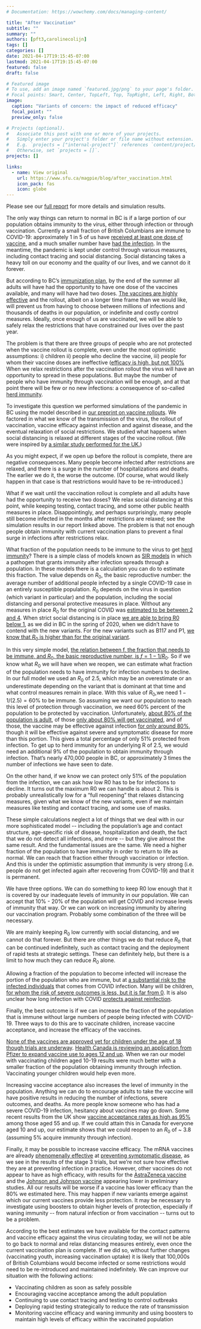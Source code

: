 ```yaml
---
# Documentation: https://wowchemy.com/docs/managing-content/

title: "After Vaccination"
subtitle: ""
summary: ""
authors: [pft3,carolinecolijn]
tags: []
categories: []
date: 2021-04-17T19:15:45-07:00
lastmod: 2021-04-17T19:15:45-07:00
featured: false
draft: false

# Featured image
# To use, add an image named `featured.jpg/png` to your page's folder.
# Focal points: Smart, Center, TopLeft, Top, TopRight, Left, Right, BottomLeft, Bottom, BottomRight.
image:
  caption: "Variants of concern: the impact of reduced efficacy"
  focal_point: ""
  preview_only: false

# Projects (optional).
#   Associate this post with one or more of your projects.
#   Simply enter your project's folder or file name without extension.
#   E.g. `projects = ["internal-project"]` references `content/project/deep-learning/index.md`.
#   Otherwise, set `projects = []`.
projects: []

links: 
  - name: View original
    url: https://www.sfu.ca/magpie/blog/after_vaccination.html
    icon_pack: fas
    icon: globe
---
```


Please see our [full
report](https://www.sfu.ca/content/dam/sfu/magpie/PDFs/vaccine_endgame_report_v1%20(2).pdf)
for more details and simulation results.

The only way things can return to normal in BC is if a large portion of
our population obtains immunity to the virus, either through infection or
through vaccination. Currently a small fraction of British Columbians are
immune to COVID-19: approximately 1 in 5 of us have [received at least one
dose of vaccine](https://covid19tracker.ca/vaccinationtracker.html), and
a much smaller number have [had the
infection](https://experience.arcgis.com/experience/a6f23959a8b14bfa989e3cda29297ded).
In the meantime, the pandemic is kept under control through various
measures, including contact tracing and social distancing. Social
distancing takes a heavy toll on our economy and the quality of our lives,
and we cannot do it forever.

But according to BC’s [immunization
plan](https://www2.gov.bc.ca/gov/content/covid-19/vaccine/plan), by the
end of the summer all adults will have had the opportunity to have one
dose of the vaccines available, and many will have had two doses. [The
vaccines are highly
effective](https://pharmaceutical-journal.com/article/feature/everything-you-need-to-know-about-covid-19-vaccines)
and the rollout, albeit on a longer time frame than we would like, will
prevent us from having to choose between millions of infections and
thousands of deaths in our population, or indefinite and costly control
measures. Ideally, once enough of us are vaccinated, we will be able to
safely relax the restrictions that have constrained our lives over the
past year. 

The problem is that there are three groups of people who are not protected
when the vaccine rollout is complete, even under the most optimistic
assumptions: i) children ii) people who decline the vaccine, iii) people
for whom their vaccine doses are ineffective ([efficacy is high, but not
100%](https://blogs.bmj.com/bmj/2021/03/05/understanding-the-spectrum-of-vaccine-efficacy-measures/)
When we relax restrictions after the vaccination rollout the virus will
have an opportunity to spread in these populations. But maybe the number
of people who have immunity through vaccination will be enough, and at
that point there will be few or no new infections: a consequence of
so-called [herd
immunity](https://www.webmd.com/lung/what-is-herd-immunity#1).

To investigate this question we performed simulations of the pandemic in
BC using the model described in [our preprint on vaccine
rollouts](https://www.medrxiv.org/content/10.1101/2021.02.23.21252309v1).
We factored in what we know of the transmission of the virus, the rollout
of vaccination, vaccine efficacy against infection and against disease,
and the eventual relaxation of social restrictions. We studied what
happens when social distancing is relaxed at different stages of the
vaccine rollout. (We were inspired by [a similar study performed for the
UK.](https://www.thelancet.com/journals/laninf/article/PIIS1473-3099(21)00143-2/fulltext))

As you might expect, if we open up before the rollout is complete, there
are negative consequences. Many people become infected after restrictions
are relaxed, and there is a surge in the number of hospitalizations and
deaths. The earlier we do it, the worse the outcome. (Of course, what
would likely happen in that case is that restrictions would have to be
re-introduced.)

What if we wait until the vaccination rollout is complete and all adults
have had the opportunity to receive two doses? We relax social distancing
at this point, while keeping testing, contact tracing, and some other
public health measures in place. Disappointingly, and perhaps
surprisingly, many people still become infected in the months after
restrictions are relaxed; see the simulation results in our report linked
above. The problem is that not enough people obtain immunity with current
vaccination plans to prevent a final surge in infections after
restrictions relax. 

What fraction of the population needs to be immune to the virus to get
[herd
immunity](https://www.cell.com/current-biology/fulltext/S0960-9822(21)00039-7)?
There is a simple class of models known as [SIR
models](https://en.wikipedia.org/wiki/Compartmental_models_in_epidemiology#The_SIR_model)
in which a pathogen that grants immunity after infection spreads through
a population. In these models there is a calculation you can do to
estimate this fraction. The value depends on $R_0$, the basic reproductive
number: the average number of additional people infected by a single
COVID-19 case in an entirely susceptible population. $R_0$ depends on the
virus in question (which variant in particular) and the population,
including the social distancing and personal protective measures in place.
Without any measures in place $R_0$ for the original COVID was [estimated
to be between 2 and
4](https://journals.plos.org/ploscompbiol/article?id=10.1371/journal.pcbi.1008031).
When strict social distancing is in place [we are able to bring R0 below
1](https://www.sciencedirect.com/science/article/pii/S1755436521000141),
as we did in BC in the spring of 2020, when we didn’t have to contend with
the new variants. For the new variants such as B117 and P1, [we know that
$R_0$ is higher than for the original
variant](https://science.sciencemag.org/content/372/6538/eabg3055).  

In this very simple model, [the relation between f, the fraction that
needs to be immune, and $R_0$, the basic reproductive number, is
$f=1-1/R_0$](https://academic.oup.com/cid/article/52/7/911/299077). So if
we know what $R_0$ we will have when we reopen, we can estimate what
fraction of the population needs to have immunity for infection numbers to
decline. In our full model we used an $R_0$ of 2.5, which may be an
overestimate or an underestimate depending on the variant that is dominant
at that time and what control measures remain in place. With this value of
$R_0$,we need $1-1/(2.5)=60\%$ to be immune. So assuming we want our
population to reach this level of protection through vaccination, we need
60% percent of the population to be protected by vaccination.
Unfortunately, [about 80% of the population is
adult](https://www150.statcan.gc.ca/t1/tbl1/en/tv.action?pid=1710000501),
of those [only about 80% will get
vaccinated](https://health-infobase.canada.ca/covid-19/vaccination-coverage/),
and of those, the vaccine may be effective against infection [for only
around
80%](https://docs.google.com/spreadsheets/d/1G6N6rV6k4MoNVvo3U33swMuBUVfMPXeknlS9sDBJpzg/edit#gid=0),
though it will be effective against severe and symptomatic disease for
more than this portion.  This gives a total percentage of only 51%
protected from infection. To get up to herd immunity for an underlying
R of 2.5, we would need an additional 9% of the population to obtain
immunity through infection. That’s nearly 470,000 people in BC, or
approximately 3 times the number of infections we have seen to date.

On the other hand, if we know we can protect only 51% of the population
from the infection, we can ask how low R0 has to be for infections to
decline. It turns out the maximum R0 we can handle is about 2. This is
probably unrealistically low for a “full reopening” that relaxes
distancing measures, given what we know of the new variants, even if we
maintain measures like testing and contact tracing, and some use of masks.

These simple calculations neglect a lot of things that we deal with in our
more sophisticated model -- including the population’s age and contact
structure, age-specific risk of disease, hospitalization and death, the
fact that we do not detect all infections, and more -- but they give
almost the same result. And the fundamental issues are the same. We need
a higher fraction of the population to have immunity in order to return to
life as normal. We can reach that fraction either through vaccination or
infection.  And this is under the optimistic assumption that immunity is
very strong (i.e. people do not get infected again after recovering from
COVID-19) and that it is permanent. 

We have three options. We can do something to keep R0 low enough that it
is covered by our inadequate levels of immunity in our population.  We can
accept that 10% - 20% of the population will get COVID and increase levels
of immunity that way. Or we can work on increasing immunity by altering
our vaccination program. Probably some combination of the three will be
necessary.

We are mainly keeping $R_0$ low currently with social distancing, and we
cannot do that forever. But there are other things we do that reduce $R_0$
that can be continued indefinitely, such as contact tracing and the
deployment of rapid tests at strategic settings. These can definitely
help, but there is a limit to how much they can reduce $R_0$ alone.

Allowing a fraction of the population to become infected will increase the
portion of the population who are immune, but at [a substantial risk to
the infected
individuals](https://www.mayoclinic.org/diseases-conditions/coronavirus/in-depth/coronavirus-long-term-effects/art-20490351)
that comes from COVID infection. Many will be children, [for whom the risk
of severe outcomes is less, but it is far from
0](https://www.cdc.gov/coronavirus/2019-ncov/hcp/pediatric-hcp.html). It
is also unclear how long infection with COVID [protects against
reinfection](https://www.thelancet.com/journals/laninf/article/PIIS1473-3099(20)30783-0/fulltext).

Finally, the best outcome is if we can increase the fraction of the
population that is immune without large numbers of people being infected
with COVID-19. Three ways to do this are to vaccinate children, increase
vaccine acceptance, and increase the efficacy of the vaccines.

[None of the vaccines are approved yet for children under the age of 18
though trials are
underway](https://www.macleans.ca/news/when-are-covid-vaccines-for-kids-coming-to-canada/).
[Health Canada is reviewing an application from Pfizer to expand vaccine
use to ages 12 and
up](https://www.canada.ca/en/health-canada/services/drugs-health-products/covid19-industry/drugs-vaccines-treatments/authorization/applications.html#wb-auto-4).
When we ran our model with vaccinating children aged 10-19 results were
much better with a smaller fraction of the population obtaining immunity
through infection. Vaccinating younger children would help even more. 

Increasing vaccine acceptance also increases the level of immunity in the
population. Anything we can do to encourage adults to take the vaccine
will have positive results in reducing the number of infections, severe
outcomes, and deaths. As more people know someone who has had a severe
COVID-19 infection, hesitancy about vaccines may go down. Some recent
results from the UK show [vaccine acceptance rates as high as
95%](https://www.gov.uk/government/news/uk-moves-into-next-phase-of-vaccine-roll-out-as-government-target-hit-early)
among those aged 55 and up. If we could attain this in Canada for everyone
aged 10 and up, our estimate shows that we could reopen to an $R_0$ of
~ 3.8 (assuming 5% acquire immunity through infection).

Finally, it may be possible to increase vaccine efficacy. The mRNA
vaccines are already [phenomenally
effective](https://www.nejm.org/doi/full/10.1056/NEJMoa2035389) at
[preventing symptomatic
disease](https://www.nejm.org/doi/full/10.1056/NEJMoa2034577), as we see
in the results of the stage 3 trials, but we’re not sure how effective
they are at preventing infection in practice. However, other vaccines do
not appear to have as high efficacy, with results for the [AstraZeneca
vaccine](https://www.thelancet.com/journals/lancet/article/PIIS0140-6736(21)00628-0/fulltext)
and the [Johnson and Johnson
vaccine](https://www.fda.gov/media/146219/download) appearing lower in
preliminary studies. All our results will be worse if a vaccine has lower
efficacy than the 80% we estimated here. This may happen if new variants
emerge against which our current vaccines provide less protection.  It may
be necessary to investigate using boosters to obtain higher levels of
protection, especially if waning immunity -- from natural infection or
from vaccination -- turns out to be a problem.

According to the best estimates we have available for the contact patterns
and vaccine efficacy against the virus circulating today, we will not be
able to go back to normal and relax distancing measures entirely, even
once the current vaccination plan is complete. If we did so, without
further changes (vaccinating youth, increasing vaccination uptake) it is
likely that 100,000s of British Columbians would become infected or some
restrictions would need to be re-introduced and maintained indefinitely.
We can improve our situation with the following actions:

  * Vaccinating children as soon as safely possible
  * Encouraging vaccine acceptance among the adult population
  * Continuing to use contact tracing and testing to control outbreaks
  * Deploying rapid testing strategically to reduce the rate of
    transmission 
  * Monitoring vaccine efficacy and waning immunity and
    using boosters to maintain high levels of efficacy within the
    vaccinated population 
